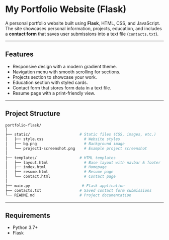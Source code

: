 # My Portfolio Website (Flask)

A personal portfolio website built using **Flask**, HTML, CSS, and JavaScript.  
The site showcases personal information, projects, education, and includes a **contact form** that saves user submissions into a text file (`contacts.txt`).

---

##  Features
- Responsive design with a modern gradient theme.
- Navigation menu with smooth scrolling for sections.
- Projects section to showcase your work.
- Education section with styled cards.
- Contact form that stores form data in a text file.
- Resume page with a print-friendly view.

---

##  Project Structure

```bash
portfolio-flask/
│
├── static/                      # Static files (CSS, images, etc.)
│   ├── style.css                  # Website styles
│   ├── bg.png                     # Background image
│   └── project1-screenshot.png    # Example project screenshot
│
├── templates/                   # HTML templates
│   ├── layout.html                # Base layout with navbar & footer
│   ├── index.html                 # Homepage
│   ├── resume.html                # Resume page
│   └── contact.html               # Contact page
│
├── main.py                       # Flask application
├── contacts.txt                 # Saved contact form submissions
└── README.md                    # Project documentation
```


---

##  Requirements
- Python 3.7+
- Flask


